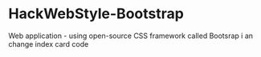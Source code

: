 # HackWebStyle-Bootstrap
Web application -  using open-source CSS framework called Bootsrap
i an change index card code
